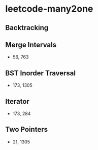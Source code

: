 # leetcode-many2one

## Backtracking

## Merge Intervals
- 56, 763
## BST Inorder Traversal
- 173, 1305
## Iterator
- 173, 284
## Two Pointers
- 21, 1305